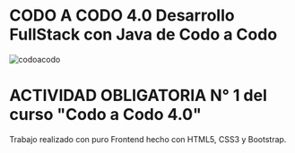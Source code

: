 # CODO A CODO 4.0 Desarrollo FullStack con Java de Codo a Codo

![codoacodo](https://user-images.githubusercontent.com/83146564/137408912-013f0d0c-37d1-4dc2-a1b5-77356c1003f3.png)


# ACTIVIDAD OBLIGATORIA N° 1 del curso "Codo a Codo 4.0"
Trabajo realizado con puro Frontend hecho con HTML5, CSS3 y Bootstrap.